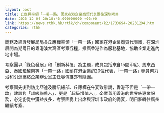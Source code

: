 ```yaml
---
layout: post
title: 丘應樺率領「一帶一路」國家在港企業商貿代表團往深圳考察
date: 2023-12-04 20:18:43.000000000 +08:00
link: https://news.rthk.hk/rthk/ch/component/k2/1730694-20231204.htm
categories: rthk
---
```


商務及經濟發展局局長丘應樺率領「一帶一路」國家在港企業商貿代表團，在深圳展開為期兩日的粵港澳大灣區考察行程，推廣香港作為服務基地，協助企業走進內地市場。

考察團以「綠色發展」和「創新科技」為主題，成員包括來自15間印尼、馬來西亞、泰國和越南等「一帶一路」國家在港企業的20位代表，「一帶一路」專員何力治和引進重點企業辦公室主任容偉雄亦有隨團。

考察團先後到訪比亞迪及騰訊總部，丘應樺在午宴致辭說，香港不但是「一帶一路」建設的「超級聯繫人」，更是「超級增值人」，企業善用香港的世界級專業服務，必定能從中獲益良多，考察團晚上出席與深圳市政府的晚宴，明日將轉往廣州繼續考察。
